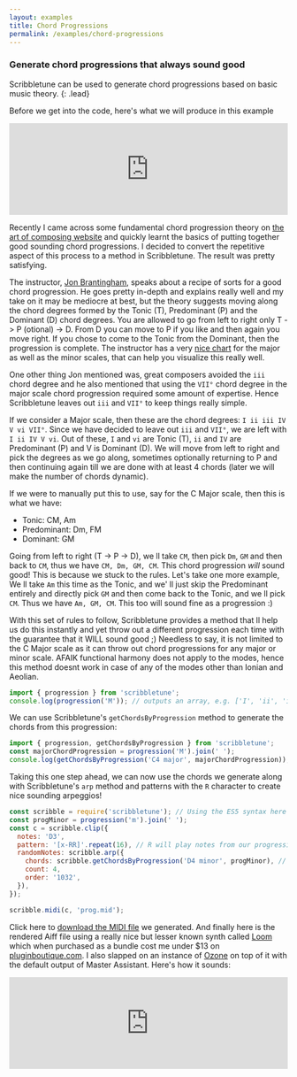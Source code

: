 ```yaml
---
layout: examples
title: Chord Progressions
permalink: /examples/chord-progressions
---
```


### Generate chord progressions that always sound good

Scribbletune can be used to generate chord progressions based on basic music theory.
{: .lead}

Before we get into the code, here's what we will produce in this example

<iframe width="100%" height="166" scrolling="no" frameborder="no" allow="autoplay" src="https://w.soundcloud.com/player/?url=https%3A//api.soundcloud.com/tracks/691481236&color=%23080404&auto_play=false&hide_related=true&show_comments=false&show_user=true&show_reposts=false&show_teaser=false"></iframe>

Recently I came across some fundamental chord progression theory on [the art of composing website](https://www.artofcomposing.com/composing-a-chord-progression) and quickly learnt the basics of putting together good sounding chord progressions. I decided to convert the repetitive aspect of this process to a method in Scribbletune. The result was pretty satisfying.

The instructor, [Jon Brantingham](https://www.artofcomposing.com/author/jonbrantingham), speaks about a recipe of sorts for a good chord progression. He goes pretty in-depth and explains really well and my take on it may be mediocre at best, but the theory suggests moving along the chord degrees formed by the Tonic (T), Predominant (P) and the Dominant (D) chord degrees. You are allowed to go from left to right only T -> P (otional) -> D. From D you can move to P if you like and then again you move right. If you chose to come to the Tonic from the Dominant, then the progression is complete. The instructor has a very [nice chart](https://www.artofcomposing.com/composing-a-chord-progression) for the major as well as the minor scales, that can help you visualize this really well.

One other thing Jon mentioned was, great composers avoided the `iii` chord degree and he also mentioned that using the `VII°` chord degree in the major scale chord progression required some amount of expertise. Hence Scribbletune leaves out `iii` and `VII°` to keep things really simple.

If we consider a Major scale, then these are the chord degrees: `I ii iii IV V vi VII°`. Since we have decided to leave out `iii` and `VII°`, we are left with `I ii IV V vi`. Out of these, `I` and `vi` are Tonic (T), `ii` and `IV` are Predominant (P) and V is Dominant (D). We will move from left to right and pick the degrees as we go along, sometimes optionally returning to P and then continuing again till we are done with at least 4 chords (later we will make the number of chords dynamic).

If we were to manually put this to use, say for the C Major scale, then this is what we have:

- Tonic: CM, Am
- Predominant: Dm, FM
- Dominant: GM

Going from left to right (T -> P -> D), we ll take `CM`, then pick `Dm`, `GM` and then back to `CM`, thus we have `CM, Dm, GM, CM`. This chord progression _will_ sound good! This is because we stuck to the rules. Let's take one more example, We ll take `Am` this time as the Tonic, and we' ll just skip the Predominant entirely and directly pick `GM` and then come back to the Tonic, and we ll pick `CM`. Thus we have `Am, GM, CM`. This too will sound fine as a progression :)

With this set of rules to follow, Scribbletune provides a method that ll help us do this instantly and yet throw out a different progression each time with the guarantee that it WILL sound good ;) Needless to say, it is not limited to the C Major scale as it can throw out chord progressions for any major or minor scale. AFAIK functional harmony does not apply to the modes, hence this method doesnt work in case of any of the modes other than Ionian and Aeolian.

```javascript
import { progression } from 'scribbletune';
console.log(progression('M')); // outputs an array, e.g. ['I', 'ii', 'iii', 'V']
```

We can use Scribbletune's `getChordsByProgression` method to generate the chords from this progression:

```javascript
import { progression, getChordsByProgression } from 'scribbletune';
const majorChordProgression = progression('M').join(' ');
console.log(getChordsByProgression('C4 major', majorChordProgression)); // outputs something like 'Am-4 Dm-4 Dm-4 GM-4'
```

Taking this one step ahead, we can now use the chords we generate along with Scribbletune's `arp` method and patterns with the `R` character to create nice sounding arpeggios!

```javascript
const scribble = require('scribbletune'); // Using the ES5 syntax here just as an example
const progMinor = progression('m').join(' ');
const c = scribble.clip({
  notes: 'D3',
  pattern: '[x-RR]'.repeat(16), // R will play notes from our progression
  randomNotes: scribble.arp({
    chords: scribble.getChordsByProgression('D4 minor', progMinor), // We are using the `m` method we generated earlier from our factory method
    count: 4,
    order: '1032',
  }),
});

scribble.midi(c, 'prog.mid');
```

Click here to [download the MIDI file](/sounds/midi/prog.mid) we generated. And finally here is the rendered Aiff file using a really nice but lesser known synth called [Loom](https://www.airmusictech.com/product/loom) which when purchased as a bundle cost me under \$13 on [pluginboutique.com](https://www.pluginboutique.com/product/1-Instruments/58-Inst-Bundle/1585-AIR-Music-Synth-Bundle). I also slapped on an instance of [Ozone](https://www.izotope.com/) on top of it with the default output of Master Assistant. Here's how it sounds:

<iframe width="100%" height="166" scrolling="no" frameborder="no" allow="autoplay" src="https://w.soundcloud.com/player/?url=https%3A//api.soundcloud.com/tracks/691481236&color=%23080404&auto_play=false&hide_related=true&show_comments=false&show_user=true&show_reposts=false&show_teaser=false"></iframe>
